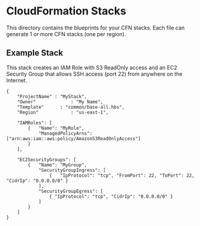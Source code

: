 # CloudFormation Stacks

This directory contains the blueprints for your CFN stacks.  Each file can generate 1 or more CFN
stacks (one per region).


## Example Stack

This stack creates an IAM Role with S3 ReadOnly access and an EC2 Security Group that allows SSH access (port 22) from anywhere on the Internet.

```
{
	"ProjectName" : "MyStack",
	"Owner"				: "My Name",
	"Template"		: "common/base-all.hbs",
	"Region"			: "us-east-1",

	"IAMRoles": [
		{	"Name": "MyRole",
			"ManagedPolicyArns": ["arn:aws:iam::aws:policy/AmazonS3ReadOnlyAccess"]
		}
	],

	"EC2SecurityGroups": [
		{	"Name": "MyGroup",
			"SecurityGroupIngress": [
				{	"IpProtocol": "tcp", "FromPort": 22, "ToPort": 22, "CidrIp": "0.0.0.0/0" }
			],
			"SecurityGroupEgress": [
				{ "IpProtocol": "tcp", "CidrIp": "0.0.0.0/0" }
			]
		}
	]
}
```